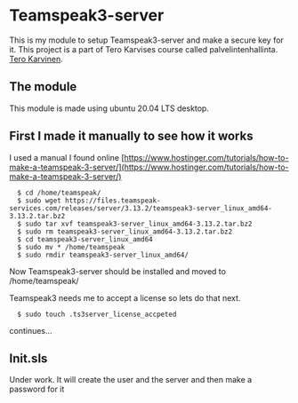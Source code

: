 # Teamspeak3-server
This is my module to setup Teamspeak3-server and make a secure key for it. This project is a part of Tero Karvises course called palvelintenhallinta. [Tero Karvinen](https://terokarvinen.com/).

## The module
This module is made using ubuntu 20.04 LTS desktop.
## First I made it manually to see how it works
I used a manual I found online [https://www.hostinger.com/tutorials/how-to-make-a-teamspeak-3-server/](https://www.hostinger.com/tutorials/how-to-make-a-teamspeak-3-server/)

      $ cd /home/teamspeak/
      $ sudo wget https://files.teamspeak-services.com/releases/server/3.13.2/teamspeak3-server_linux_amd64-3.13.2.tar.bz2
      $ sudo tar xvf teamspeak3-server_linux_amd64-3.13.2.tar.bz2
      $ sudo rm teamspeak3-server_linux_amd64-3.13.2.tar.bz2
      $ cd teamspeak3-server_linux_amd64
      $ sudo mv * /home/teamspeak
      $ sudo rmdir teamspeak3-server_linux_amd64/

Now Teamspeak3-server should be installed and moved to /home/teamspeak/

Teamspeak3 needs me to accept a license so lets do that next.

      $ sudo touch .ts3server_license_accpeted

continues...
## Init.sls
Under work. It will create the user and the server and then make a password for it
